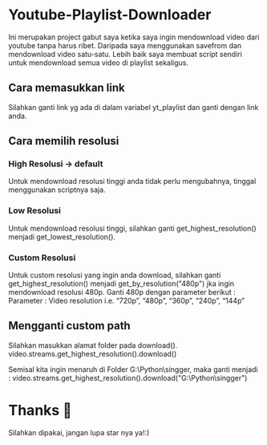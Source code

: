 # Youtube-Playlist-Downloader

Ini merupakan project gabut saya ketika saya ingin mendownload video dari youtube tanpa harus ribet. Daripada saya menggunakan savefrom dan mendownload video satu-satu. Lebih baik saya membuat script sendiri untuk mendownload semua video di playlist sekaligus.


## Cara memasukkan link
Silahkan ganti link yg ada di dalam variabel yt_playlist dan ganti dengan link anda.

## Cara memilih resolusi
### High Resolusi -> default
Untuk mendownload resolusi tinggi anda tidak perlu mengubahnya, tinggal menggunakan scriptnya saja.

### Low Resolusi
Untuk mendownload resolusi tinggi, silahkan ganti get_highest_resolution() menjadi get_lowest_resolution().

### Custom Resolusi
Untuk custom resolusi yang ingin anda download, silahkan ganti get_highest_resolution() menjadi get_by_resolution("480p") jka ingin mendownload resolusi 480p.
Ganti 480p dengan parameter berikut : 
Parameter : Video resolution i.e. “720p”, “480p”, “360p”, “240p”, “144p”


## Mengganti custom path
Silahkan masukkan alamat folder pada download().
video.streams.get_highest_resolution().download()

Semisal kita ingin menaruh di Folder G:\Python\singger, maka ganti menjadi :
video.streams.get_highest_resolution().download("G:\Python\singger")


# Thanks 🤗
Silahkan dipakai, jangan lupa star nya ya!:)
